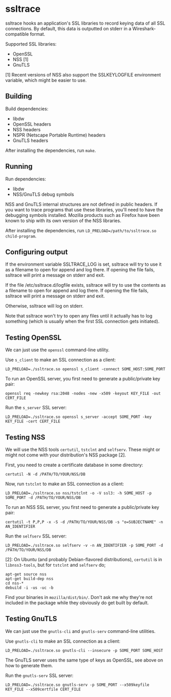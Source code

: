 ssltrace
========

ssltrace hooks an application's SSL libraries to record keying data of all SSL connections. By default, this data is outputted on stderr in a Wireshark-compatible format.

Supported SSL libraries:

  * OpenSSL
  * NSS [1]
  * GnuTLS

[1] Recent versions of NSS also support the SSLKEYLOGFILE environment variable, which might be easier to use.

Building
--------

Build dependencies:

  * libdw
  * OpenSSL headers
  * NSS headers
  * NSPR (Netscape Portable Runtime) headers
  * GnuTLS headers

After installing the dependencies, run ``make``.

Running
-------

Run dependencies:

  * libdw
  * NSS/GnuTLS debug symbols

NSS and GnuTLS internal structures are not defined in public headers. If you want to trace programs that use these libraries, you'll need to have the debugging symbols installed. Mozilla products such as Firefox have been known to ship with its own version of the NSS libraries.

After installing the dependencies, run ``LD_PRELOAD=/path/to/ssltrace.so child-program``.

Configuring output
------------------

If the environment variable SSLTRACE_LOG is set, ssltrace will try to use it as a filename to open for append and log there. If opening the file fails, ssltrace will print a message on stderr and exit.

If the file /etc/ssltrace.d/logfile exists, ssltrace will try to use the contents as a filename to open for append and log there. If opening the file fails, ssltrace will print a message on stderr and exit.

Otherwise, ssltrace will log on stderr.

Note that ssltrace won't try to open any files until it actually has to log something (which is usually when the first SSL connection gets initiated).

Testing OpenSSL
---------------

We can just use the ``openssl`` command-line utility.

Use ``s_client`` to make an SSL connection as a client:

```
LD_PRELOAD=./ssltrace.so openssl s_client -connect SOME_HOST:SOME_PORT
```

To run an OpenSSL server, you first need to generate a public/private key pair:

```
openssl req -newkey rsa:2048 -nodes -new -x509 -keyout KEY_FILE -out CERT_FILE
```

Run the ``s_server`` SSL server:

```
LD_PRELOAD=./ssltrace.so openssl s_server -accept SOME_PORT -key KEY_FILE -cert CERT_FILE
```

Testing NSS
-----------

We will use the NSS tools ``certutil``, ``tstclnt`` and ``selfserv``. These might or might not come with your distribution's NSS package [2].

First, you need to create a certificate database in some directory:

```
certutil -N -d /PATH/TO/YOUR/NSS/DB
```

Now, run ``tstclnt`` to make an SSL connection as a client:

```
LD_PRELOAD=./ssltrace.so nss/tstclnt -o -V ssl3: -h SOME_HOST -p SOME_PORT -d /PATH/TO/YOUR/NSS/DB
```

To run an NSS SSL server, you first need to generate a public/private key pair:

```
certutil -t P,P,P -x -S -d /PATH/TO/YOUR/NSS/DB -s "o=SUBJECTNAME" -n AN_IDENTIFIER
```

Run the ``selfserv`` SSL server:

```
LD_PRELOAD=./ssltrace.so selfserv -v -n AN_IDENTIFIER -p SOME_PORT -d /PATH/TO/YOUR/NSS/DB
```

[2]: On Ubuntu (and probably Debian-flavored distributions), ``certutil`` is in ``libnss3-tools``, but for ``tstclnt`` and ``selfserv`` do;
```
apt-get source nss
apt-get build-dep nss
cd nss-*
debuild -i -us -uc -b
```
Find your binaries in ``mozilla/dist/bin/``. Don't ask me why they're not included in the package while they obviously do get built by default.

Testing GnuTLS
---------------

We can just use the ``gnutls-cli`` and ``gnutls-serv`` command-line utilities.

Use ``gnutls-cli`` to make an SSL connection as a client:

```
LD_PRELOAD=./ssltrace.so gnutls-cli --insecure -p SOME_PORT SOME_HOST
```

The GnuTLS server uses the same type of keys as OpenSSL, see above on how to generate them.

Run the ``gnutls-serv`` SSL server:

```
LD_PRELOAD=./ssltrace.so gnutls-serv -p SOME_PORT --x509keyfile KEY_FILE --x509certfile CERT_FILE
```
